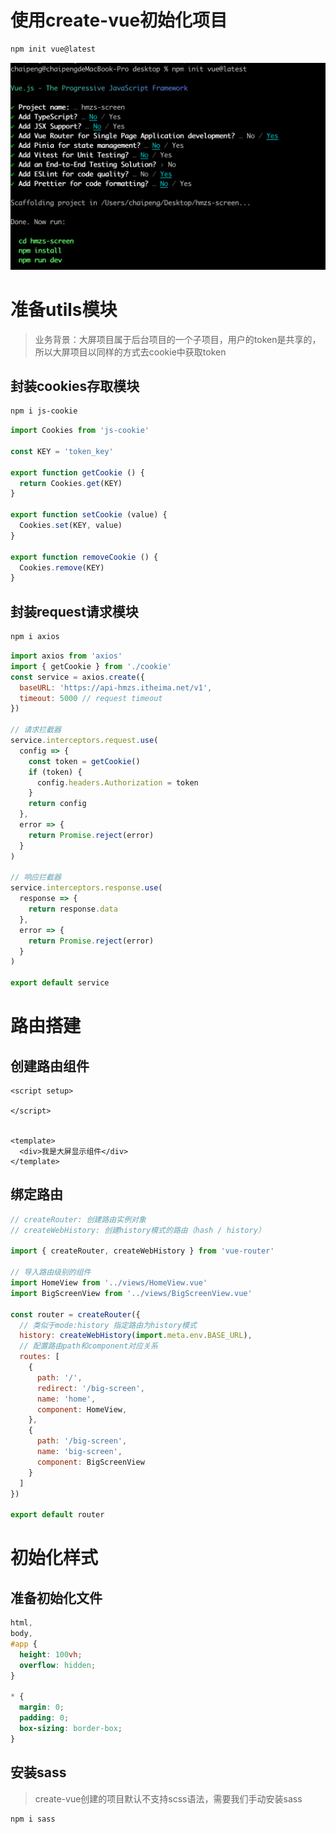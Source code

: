 # 使用create-vue初始化项目
```bash
npm init vue@latest
```
![image.png](assets/16.png)
# 准备utils模块
> 业务背景：大屏项目属于后台项目的一个子项目，用户的token是共享的，所以大屏项目以同样的方式去cookie中获取token

## 封装cookies存取模块
```bash
npm i js-cookie
```

```javascript
import Cookies from 'js-cookie'

const KEY = 'token_key'

export function getCookie () {
  return Cookies.get(KEY)
}

export function setCookie (value) {
  Cookies.set(KEY, value)
}

export function removeCookie () {
  Cookies.remove(KEY)
}
```
## 封装request请求模块
```bash
npm i axios
```

```javascript
import axios from 'axios'
import { getCookie } from './cookie'
const service = axios.create({
  baseURL: 'https://api-hmzs.itheima.net/v1',
  timeout: 5000 // request timeout
})

// 请求拦截器
service.interceptors.request.use(
  config => {
    const token = getCookie()
    if (token) {
      config.headers.Authorization = token
    }
    return config
  },
  error => {
    return Promise.reject(error)
  }
)

// 响应拦截器
service.interceptors.response.use(
  response => {
    return response.data
  },
  error => {
    return Promise.reject(error)
  }
)

export default service
```
# 路由搭建
## 创建路由组件
```vue
<script setup>

</script>


<template>
  <div>我是大屏显示组件</div>
</template>
```

## 绑定路由
```javascript
// createRouter: 创建路由实例对象
// createWebHistory: 创建history模式的路由（hash / history）

import { createRouter, createWebHistory } from 'vue-router'

// 导入路由级别的组件
import HomeView from '../views/HomeView.vue'
import BigScreenView from '../views/BigScreenView.vue'

const router = createRouter({
  // 类似于mode:history 指定路由为history模式
  history: createWebHistory(import.meta.env.BASE_URL),
  // 配置路由path和component对应关系
  routes: [
    {
      path: '/',
      redirect: '/big-screen',
      name: 'home',
      component: HomeView,
    },
    {
      path: '/big-screen',
      name: 'big-screen',
      component: BigScreenView
    }
  ]
})

export default router
```
# 初始化样式
## 准备初始化文件
```css
html,
body,
#app {
  height: 100vh;
  overflow: hidden;
}

* {
  margin: 0;
  padding: 0;
  box-sizing: border-box;
}
```
## 安装sass
> create-vue创建的项目默认不支持scss语法，需要我们手动安装sass

```bash
npm i sass
```
